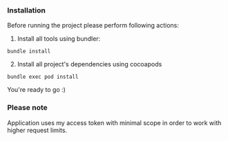 ### Installation

Before running the project please perform following actions:

1) Install all tools using bundler:

```
bundle install
```

2) Install all project's dependencies using cocoapods

```
bundle exec pod install
```

You're ready to go :)

### Please note

Application uses my access token with minimal scope in order to work with higher request limits.
